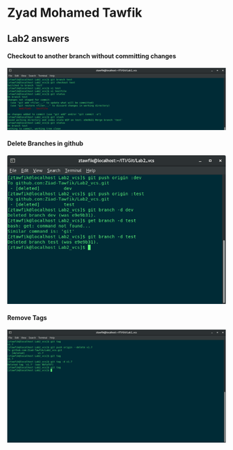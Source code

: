 # Zyad Mohamed Tawfik

## Lab2 answers


#### Checkout to another branch without committing changes

![Checkout to another branch with out committing changes](https://github.com/Ziad-Tawfik/Lab2_vcs/blob/master/Checkout_without_commit.png)

#### Delete Branches in github

![Delete Branches in github and local](https://github.com/Ziad-Tawfik/Lab2_vcs/blob/master/Delete_branches.png)

#### Remove Tags

![Remove Tags](https://github.com/Ziad-Tawfik/Lab2_vcs/blob/master/Remove_Tags.png)
